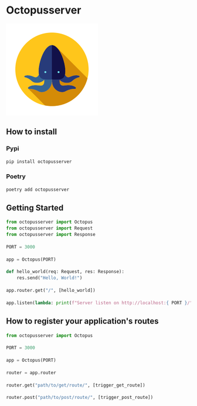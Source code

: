 # Octopusserver

![Octopus](https://github.com/pab-h/octopusserver/blob/main/assets/octopus.png)

## How to install
### Pypi
```bash 
pip install octopusserver
```
### Poetry
```bash 
poetry add octopusserver
```

## Getting Started
```python
from octopusserver import Octopus
from octopusserver import Request
from octopusserver import Response

PORT = 3000

app = Octopus(PORT)

def hello_world(req: Request, res: Response):
    res.send("Hello, World!")

app.router.get("/", [hello_world])

app.listen(lambda: print(f"Server listen on http://localhost:{ PORT }/"))
```

## How to register your application's routes
```python
from octopusserver import Octopus

PORT = 3000

app = Octopus(PORT)

router = app.router

router.get("path/to/get/route/", [trigger_get_route])

router.post("path/to/post/route/", [trigger_post_route])

```